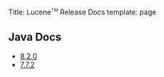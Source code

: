 Title: Lucene<span style="vertical-align: super; font-size: xx-small">TM</span> Release Docs
template: page

## Java Docs
- [8.2.0](./8_2_0/index.html)
- [7.7.2](./7_7_2/index.html)

